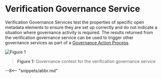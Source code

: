 <!-- SPDX-License-Identifier: CC-BY-4.0 -->
<!-- Copyright Contributors to the ODPi Egeria project. -->


# Verification Governance Service

Verification Governance Services test the properties of specific open metadata elements
to ensure they are set up correctly and do not indicate a situation where governance activity is required. 
The results returned from the verification governance service can be used to trigger other
governance services as part of a [Governance Action Process](./concepts/governance-action-process).


![Figure 1](verification-governance-service-context.svg)
> **Figure 1:** Governance context for the verification governance service


--8<-- "snippets/abbr.md"
